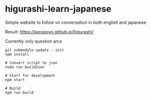 # higurashi-learn-japanese
Simple website to follow vn conversation in both english and japanese

Result: https://keropoyo.github.io/higurashi/

Currently only question arcs

```
git submodule update --init
npm install

# Convert script to json
node run buildJson

# Start for development
npm start

# Build
npm run build
```
